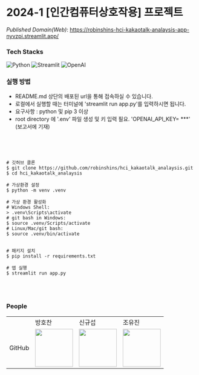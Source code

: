 # 2024-1 [인간컴퓨터상호작용] 프로젝트

_Published Domain(Web)_:
https://robinshins-hci-kakaotalk-analaysis-app-nyvzpi.streamlit.app/


### Tech Stacks

![Python](https://img.shields.io/badge/python-3670A0?style=for-the-badge&logo=python&logoColor=white)
![Streamlit](https://img.shields.io/badge/Streamlit-FF4B4B?style=for-the-badge&logo=Streamlit&logoColor=white)
![OpenAI](https://img.shields.io/badge/OpenAI-412991?style=for-the-badge&logo=OpenAI&logoColor=white)

### 실행 방법

- README.md 상단의 배포된 url을 통해 접속하실 수 있습니다.
- 로컬에서 실행할 때는 터미널에 'streamlit run app.py'를 입력하시면 됩니다.
- 요구사항 : python 및 pip 3 이상
- root directory 에 '.env' 파일 생성 및 키 입력 필요. 'OPENAI_API_KEY= ***' (보고서에 기재)


<br>
<br>

```

# 깃허브 클론
$ git clone https://github.com/robinshins/hci_kakaotalk_analaysis.git
$ cd hci_kakaotalk_analaysis

# 가상환경 설정
$ python -m venv .venv

# 가상 환경 활성화
# Windows Shell: 
> .venv\Scripts\activate
# git bash in Windows:
$ source .venv/Scripts/activate
# Linux/Mac/git bash:
$ source .venv/bin/activate


# 패키지 설치
$ pip install -r requirements.txt

# 앱 실행
$ streamlit run app.py
```

<br>
<br>


### People

<table>  <tr>  <td></td> <td>방호찬</td> <td>신규섭</td><td>조유진</td></tr> <tr> <td>GitHub</td> <td><a href="https://github.com/hochanb"><img src="https://avatars.githubusercontent.com/hochanb" width="100"></a></td><td><a href="https://github.com/robinshins"><img src="https://avatars.githubusercontent.com/robinshins" width="100"></a></td> <td><a href="https://github.com/Joeyoojin"><img src="https://avatars.githubusercontent.com/Joeyoojin" width="100"></a></td> </tr> </table>
